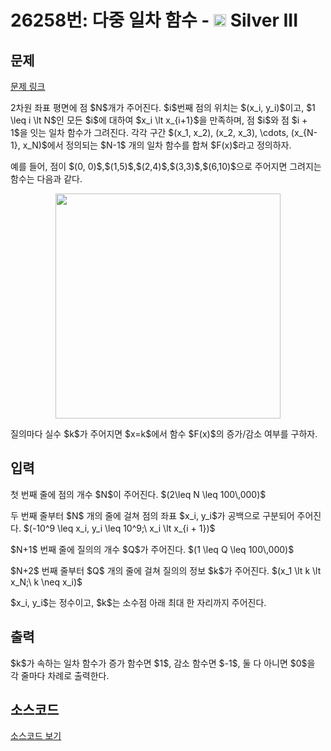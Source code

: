 # 26258번: 다중 일차 함수 - <img src="https://static.solved.ac/tier_small/8.svg" style="height:20px" /> Silver III

<!-- performance -->

<!-- 문제 제출 후 깃허브에 푸시를 했을 때 제출한 코드의 성능이 입력될 공간입니다.-->

<!-- end -->

## 문제

[문제 링크](https://boj.kr/26258)


<p>2차원 좌표 평면에 점 $N$개가 주어진다. $i$번째 점의 위치는 $(x_i, y_i)$이고, $1 \leq i \lt N$인 모든 $i$에 대하여 $x_i \lt x_{i+1}$을 만족하며, 점 $i$와 점 $i + 1$을 잇는 일차 함수가 그려진다. 각각 구간 $(x_1, x_2), (x_2, x_3), \cdots, (x_{N-1}, x_N)$에서 정의되는 $N-1$ 개의 일차 함수를 합쳐 $F(x)$라고 정의하자.</p>

<p>예를 들어, 점이 $(0, 0)$,$(1,5)$,$(2,4)$,$(3,3)$,$(6,10)$으로 주어지면 그려지는 함수는 다음과 같다.</p>

<p style="text-align: center;"><img alt="" src="https://upload.acmicpc.net/a6923a72-78be-4e81-b2de-561c59735982/-/preview/" style="width: 360px;"></p>

<p>질의마다 실수 $k$가 주어지면 $x=k$에서 함수 $F(x)$의 증가/감소 여부를 구하자.</p>



## 입력


<p>첫 번째 줄에 점의 개수 $N$이 주어진다. $(2\leq N \leq 100\,000)$</p>

<p>두 번째 줄부터 $N$ 개의 줄에 걸쳐 점의 좌표 $x_i, y_i$가 공백으로 구분되어 주어진다. $(-10^9 \leq x_i, y_i \leq 10^9;\ x_i \lt x_{i + 1})$</p>

<p>$N+1$ 번째 줄에 질의의 개수 $Q$가 주어진다. $(1 \leq Q \leq 100\,000)$</p>

<p>$N+2$ 번째 줄부터 $Q$ 개의 줄에 걸쳐 질의의 정보 $k$가 주어진다. $(x_1 \lt k \lt x_N;\ k \neq x_i)$</p>

<p>$x_i, y_i$는 정수이고, $k$는 소수점 아래 최대 한 자리까지 주어진다.</p>



## 출력


<p>$k$가 속하는 일차 함수가 증가 함수면 $1$, 감소 함수면 $-1$, 둘 다 아니면 $0$을 각 줄마다 차례로 출력한다.</p>



## 소스코드

[소스코드 보기](다중%20일차%20함수.py)